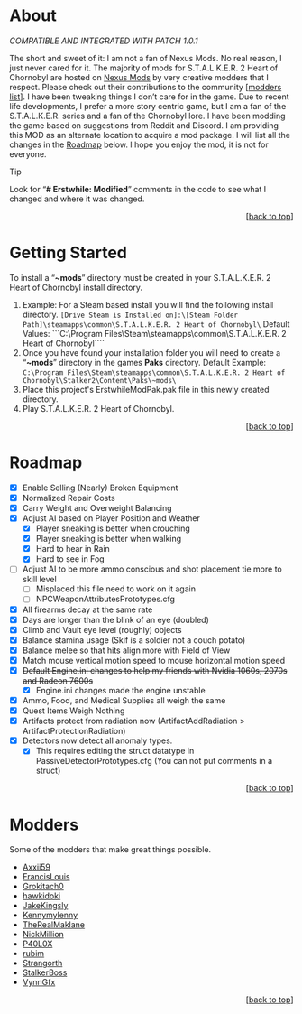 <a id="start"></a>
<!--
*** ReadMe.md for Zorten's S.T.A.L.K.E.R. 2 Heart of Chornobyl MOD
-->

<!-- ABOUT THE PROJECT -->
# About

_COMPATIBLE AND INTEGRATED WITH PATCH 1.0.1_

The short and sweet of it: I am not a fan of Nexus Mods. No real reason, I just never cared for it. The majority of mods for S.T.A.L.K.E.R. 2 Heart of Chornobyl are hosted on [Nexus Mods](https://www.nexusmods.com/stalker2heartofchornobyl/) by very creative modders that I respect. Please check out their contributions to the community [<a href="#modders">modders list</a>]. I have been tweaking things I don’t care for in the game. Due to recent life developments, I prefer a more story centric game, but I am a fan of the S.T.A.L.K.E.R. series and a fan of the Chornobyl lore. I have been modding the game based on suggestions from Reddit and Discord. I am providing this MOD as an alternate location to acquire a mod package. I will list all the changes in the <a href="#roadmap">Roadmap</a> below. I hope you enjoy the mod, it is not for everyone.
> [!TIP]
> Look for “**# Erstwhile: Modified**” comments in the code to see what I changed and where it was changed.

<p align="right">[<a href="#start">back to top</a>]</p>

<!-- GETTING STARTED -->
<a id="getting-started"></a>
# Getting Started

To install a “**~mods**” directory must be created in your S.T.A.L.K.E.R. 2 Heart of Chornobyl install directory. 
1. Example: For a Steam based install you will find the following install directory.
```[Drive Steam is Installed on]:\[Steam Folder Path]\steamapps\common\S.T.A.L.K.E.R. 2 Heart of Chornobyl\```
Default Values:
```C:\Program Files\Steam\steamapps\common\S.T.A.L.K.E.R. 2 Heart of Chornobyl\````
2. Once you have found your installation folder you will need to create a “**~mods**” directory in the games **Paks** directory.
Default Example:
```C:\Program Files\Steam\steamapps\common\S.T.A.L.K.E.R. 2 Heart of Chornobyl\Stalker2\Content\Paks\~mods\```
3. Place this project's ErstwhileModPak.pak file in this newly created directory.
4. Play S.T.A.L.K.E.R. 2 Heart of Chornobyl.

<p align="right">[<a href="#start">back to top</a>]</p>

<!-- ROADMAP -->
<a id="roadmap"></a>
# Roadmap

- [X] Enable Selling (Nearly) Broken Equipment
- [X] Normalized Repair Costs
- [X] Carry Weight and Overweight Balancing
- [X] Adjust AI based on Player Position and Weather
    - [X] Player sneaking is better when crouching
    - [X] Player sneaking is better when walking
    - [X] Hard to hear in Rain
    - [X] Hard to see in Fog 
- [ ] Adjust AI to be more ammo conscious and shot placement tie more to skill level
    - [ ] Misplaced this file need to work on it again
    - [ ] NPCWeaponAttributesPrototypes.cfg
- [X] All firearms decay at the same rate
- [X] Days are longer than the blink of an eye (doubled)
- [X] Climb and Vault eye level (roughly) objects
- [X] Balance stamina usage (Skif is a soldier not a couch potato)
- [X] Balance melee so that hits align more with Field of View
- [X] Match mouse vertical motion speed to mouse horizontal motion speed
- [X] ~~Default Engine.ini changes to help my friends with Nvidia 1060s, 2070s and Radeon 7600s~~
    - [X] Engine.ini changes made the engine unstable
- [X] Ammo, Food, and Medical Supplies all weigh the same
- [X] Quest Items Weigh Nothing
- [X] Artifacts protect from radiation now (ArtifactAddRadiation > ArtifactProtectionRadiation)
- [X] Detectors now detect all anomaly types.
    - [X] This requires editing the struct datatype in PassiveDetectorPrototypes.cfg (You can not put comments in a struct)

<p align="right">[<a href="#start">back to top</a>]</p>

<!-- Modders -->
<a id="modders"></a>
# Modders

Some of the modders that make great things possible.

* [Axxii59](https://next.nexusmods.com/profile/Axxii59?gameId=6944)
* [FrancisLouis](https://next.nexusmods.com/profile/FrancisLouis?gameId=6944)
* [Grokitach0](https://next.nexusmods.com/profile/Grokitach0?gameId=6944)
* [hawkidoki](https://next.nexusmods.com/profile/hawkidoki?gameId=6944)
* [JakeKingsly](https://next.nexusmods.com/profile/JakeKingsly?gameId=6944)
* [Kennymylenny](https://next.nexusmods.com/profile/Kennymylenny?gameId=6944)
* [TheRealMaklane](https://next.nexusmods.com/profile/TheRealMaklane?gameId=6944)
* [NickMillion](https://next.nexusmods.com/profile/NickMillion?gameId=6944)
* [P40L0X](https://next.nexusmods.com/profile/P40L0X?gameId=6944)
* [rubim](https://next.nexusmods.com/profile/rubim?gameId=6944)
* [Strangorth](https://next.nexusmods.com/profile/Strangorth?gameId=6944)
* [StalkerBoss](https://next.nexusmods.com/profile/StalkerBoss?gameId=6944)
* [VynnGfx](https://next.nexusmods.com/profile/VynnGfx?gameId=6944)

<p align="right">[<a href="#start">back to top</a>]</p>
